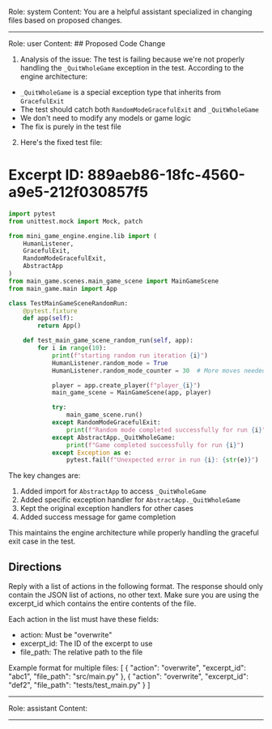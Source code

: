 Role: system
Content: You are a helpful assistant specialized in changing files based on proposed changes.
__________________
Role: user
Content: ## Proposed Code Change
1. Analysis of the issue:
The test is failing because we're not properly handling the `_QuitWholeGame` exception in the test. According to the engine architecture:
- `_QuitWholeGame` is a special exception type that inherits from `GracefulExit`
- The test should catch both `RandomModeGracefulExit` and `_QuitWholeGame`
- We don't need to modify any models or game logic
- The fix is purely in the test file

2. Here's the fixed test file:

# Excerpt ID: 889aeb86-18fc-4560-a9e5-212f030857f5
```python main_game/tests/test_main_game_scene.py
import pytest
from unittest.mock import Mock, patch

from mini_game_engine.engine.lib import (
    HumanListener, 
    GracefulExit, 
    RandomModeGracefulExit,
    AbstractApp
)
from main_game.scenes.main_game_scene import MainGameScene
from main_game.main import App

class TestMainGameSceneRandomRun:
    @pytest.fixture
    def app(self):
        return App()

    def test_main_game_scene_random_run(self, app):
        for i in range(10):
            print(f"starting random run iteration {i}")
            HumanListener.random_mode = True
            HumanListener.random_mode_counter = 30  # More moves needed for battle scene

            player = app.create_player(f"player_{i}")
            main_game_scene = MainGameScene(app, player)

            try:
                main_game_scene.run()
            except RandomModeGracefulExit:
                print(f"Random mode completed successfully for run {i}")
            except AbstractApp._QuitWholeGame:
                print(f"Game completed successfully for run {i}")
            except Exception as e:
                pytest.fail(f"Unexpected error in run {i}: {str(e)}")
```

The key changes are:
1. Added import for `AbstractApp` to access `_QuitWholeGame`
2. Added specific exception handler for `AbstractApp._QuitWholeGame`
3. Kept the original exception handlers for other cases
4. Added success message for game completion

This maintains the engine architecture while properly handling the graceful exit case in the test.

## Directions
Reply with a list of actions in the following format. The response should only contain the JSON list of actions, no other text.
Make sure you are using the excerpt_id which contains the entire contents of the file.

Each action in the list must have these fields:
- action: Must be "overwrite"
- excerpt_id: The ID of the excerpt to use
- file_path: The relative path to the file

Example format for multiple files:
[
    {
        "action": "overwrite",
        "excerpt_id": "abc1",
        "file_path": "src/main.py"
    },
    {
        "action": "overwrite",
        "excerpt_id": "def2",
        "file_path": "tests/test_main.py"
    }
]
__________________
Role: assistant
Content: 
__________________
